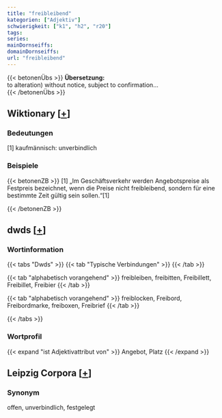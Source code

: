 ```yaml
---
title: "freibleibend"
kategorien: ["Adjektiv"]
schwierigkeit: ["k1", "h2", "r20"]
tags:
series:
mainDornseiffs:
domainDornseiffs:
url: "freibleibend"
---
```


{{< betonenÜbs >}}
**Übersetzung:**  
to alteration) without notice, subject to confirmation...  
{{< /betonenÜbs >}}

## Wiktionary [[+](https://de.wiktionary.org/wiki/freibleibend)]

### Bedeutungen
[1] kaufmännisch: unverbindlich  

### Beispiele
{{< betonenZB >}}
[1] „Im Geschäftsverkehr werden Angebotspreise als Festpreis bezeichnet, wenn die Preise nicht freibleibend, sondern für eine bestimmte Zeit gültig sein sollen.“[1]  

{{< /betonenZB >}}


## dwds [[+](https://www.dwds.de/wb/freibleibend)]

### Wortinformation
{{< tabs "Dwds" >}}
{{< tab "Typische Verbindungen" >}}
{{< /tab >}}

{{< tab "alphabetisch vorangehend" >}}
freibleiben, freibitten, Freibillett, Freibillet, Freibier
{{< /tab >}}

{{< tab "alphabetisch vorangehend" >}}
freiblocken, Freibord, Freibordmarke, freiboxen, Freibrief
{{< /tab >}}

{{< /tabs >}}

### Wortprofil
{{< expand "ist Adjektivattribut von" >}} Angebot, Platz {{< /expand >}}

## Leipzig Corpora [[+](https://corpora.uni-leipzig.de/en/res?word=freibleibend&corpusId=deu_newscrawl-public_2018)]


### Synonym
offen, unverbindlich, festgelegt

